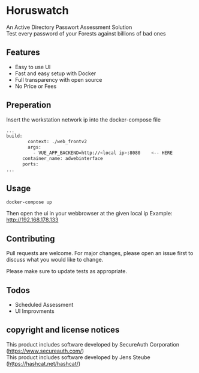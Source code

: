# Horuswatch
An Active Directory Passwort Assessment Solution <br>
Test every password of your Forests against billions of bad ones

## Features
- Easy to use UI
- Fast and easy setup with Docker
- Full transparency with open source
- No Price or Fees



## Preperation
Insert the workstation network ip into the docker-compose file

```bash
...
build: 
        context: ./web_frontv2
        args:
          - VUE_APP_BACKEND=http://<local ip>:8080    <-- HERE
      container_name: adwebinterface
      ports:
...

```

## Usage
```
docker-compose up
```
Then open the ui in your webbrowser at the given local ip
Example:
http://192.168.178.133

## Contributing
Pull requests are welcome. For major changes, please open an issue first to discuss what you would like to change.

Please make sure to update tests as appropriate.


## Todos
- Scheduled Assessment
- UI Improvments



## copyright and license notices 
This product includes software developed by SecureAuth Corporation (https://www.secureauth.com/)  
This product includes software developed by Jens Steube (https://hashcat.net/hashcat/)  

